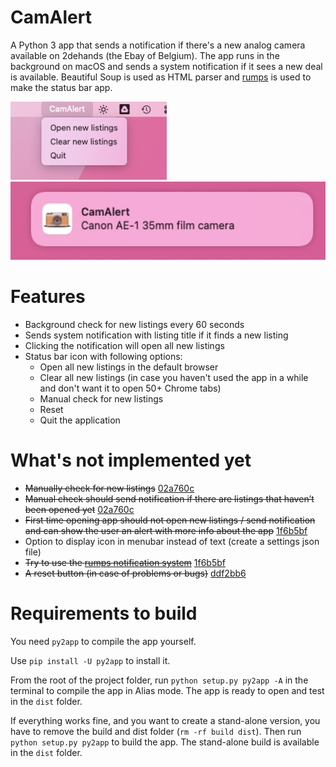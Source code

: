 # CamAlert
A Python 3 app that sends a notification if there's a new analog camera available on 2dehands (the Ebay of Belgium).
The app runs in the background on macOS and sends a system notification if it sees a new deal is available.
Beautiful Soup is used as HTML parser and [rumps](https://github.com/jaredks/rumps) is used to make the status bar app.

<div align="left">
    <img src="media/Screenshot menu bar.png" height="125"/>
     <img src="media/Screenshot notification.png" height="125"/>
</div>

# Features
- Background check for new listings every 60 seconds
- Sends system notification with listing title if it finds a new listing
- Clicking the notification will open all new listings
- Status bar icon with following options:
  - Open all new listings in the default browser
  - Clear all new listings (in case you haven't used the app in a while and don't want it to open 50+ Chrome tabs)
  - Manual check for new listings
  - Reset
  - Quit the application

# What's not implemented yet
- ~~Manually check for new listings~~ [02a760c](https://github.com/MrBananaPants/CamAlert/commit/02a760c6cb26211a4b548f1a266e51d88d1e7157)
- ~~Manual check should send notification if there are listings that haven’t been opened yet~~ [02a760c](https://github.com/MrBananaPants/CamAlert/commit/02a760c6cb26211a4b548f1a266e51d88d1e7157)
- ~~First time opening app should not open new listings / send notification and can show the user an alert with more info about the app~~ [1f6b5bf](https://github.com/MrBananaPants/CamAlert/commit/1f6b5bf89a52b68d4af816b65a2229547c36989a)
- Option to display icon in menubar instead of text (create a settings json file)
- ~~Try to use the [rumps notification system](https://rumps.readthedocs.io/en/latest/notification.html)~~ [1f6b5bf](https://github.com/MrBananaPants/CamAlert/commit/1f6b5bf89a52b68d4af816b65a2229547c36989a)
- ~~A reset button (in case of problems or bugs)~~ [ddf2bb6](https://github.com/MrBananaPants/CamAlert/commit/ddf2bb6baadc0fd68a957f28067bc1f3ae329480)

# Requirements to build
You need `py2app` to compile the app yourself.

Use `pip install -U py2app` to install it.

From the root of the project folder, run `python setup.py py2app -A` in the terminal to compile the app in Alias mode. The app is ready to open and test in the `dist` folder.

If everything works fine, and you want to create a stand-alone version, you have to remove the build and dist folder (`rm -rf build dist`). Then run `python setup.py py2app` to build the app. The stand-alone build is available in the `dist` folder.
